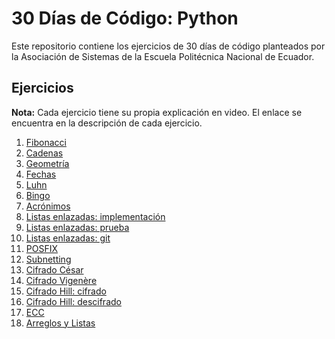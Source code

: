 # 30 Días de Código: Python

Este repositorio contiene los ejercicios de 30 días de código planteados por la Asociación de Sistemas de la Escuela Politécnica Nacional de Ecuador.

## Ejercicios

**Nota:** Cada ejercicio tiene su propia explicación en video. El enlace se encuentra en la descripción de cada ejercicio.

1. [Fibonacci](/day_1/)
2. [Cadenas](/day_2/)
3. [Geometría](/day_3/)
4. [Fechas](/day_4/)
5. [Luhn](/day_5/)
6. [Bingo](/day_6/)
7. [Acrónimos](/day_7/)
8. [Listas enlazadas: implementación](/day_8/)
9. [Listas enlazadas: prueba](/day_9/)
10. [Listas enlazadas: git](/day_10/)
11. [POSFIX](/day_11/)
12. [Subnetting](/day_12/)
13. [Cifrado César](/day_13/)
14. [Cifrado Vigenère](/day_14/)
15. [Cifrado Hill: cifrado](/day_15/)
16. [Cifrado Hill: descifrado](/day_16/)
17. [ECC](/day_17/)
18. [Arreglos y Listas](/day_18/)

